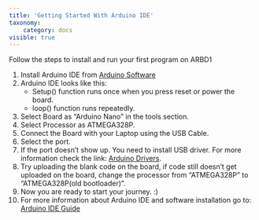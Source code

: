 ```yaml
---
title: 'Getting Started With Arduino IDE'
taxonomy:
    category: docs
visible: true
---
```


Follow the steps to install and run your first program on ARBD1
1. Install Arduino IDE from [Arduino Software](https://www.arduino.cc/en/Main/Software)
2. Arduino IDE looks like this:
    + Setup() function runs once when you press reset or power the board.
    + loop() function runs repeatedly.
3. Select Board as “Arduino Nano” in the  tools section. 
4. Select Processor as ATMEGA328P.
5. Connect the Board with your Laptop using the USB Cable.
6. Select the port.
7. If the port doesn’t show up. You need to install USB driver. For more information check the link: [Arduino Drivers](https://www.arduino.cc/en/Guide/DriverInstallation).
8. Try uploading the blank code on the board, if code still doesn’t get uploaded on the board, change the processor from “ATMEGA328P”  to “ATMEGA328P(old bootloader)”.
9. Now you are ready to start your journey. :)
10. For more information about Arduino IDE and software installation go to: [Arduino IDE Guide](https://www.arduino.cc/en/Guide)